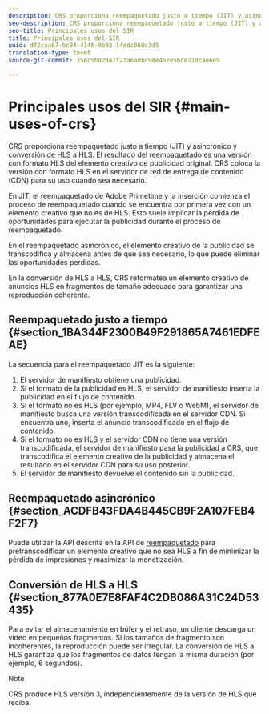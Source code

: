 ```yaml
---
description: CRS proporciona reempaquetado justo a tiempo (JIT) y asincrónico y conversión de HLS a HLS. El resultado del reempaquetado es una versión con formato HLS del elemento creativo de publicidad original. CRS coloca la versión con formato HLS en el servidor de red de entrega de contenido (CDN) para su uso cuando sea necesario.
seo-description: CRS proporciona reempaquetado justo a tiempo (JIT) y asincrónico y conversión de HLS a HLS. El resultado del reempaquetado es una versión con formato HLS del elemento creativo de publicidad original. CRS coloca la versión con formato HLS en el servidor de red de entrega de contenido (CDN) para su uso cuando sea necesario.
seo-title: Principales usos del SIR
title: Principales usos del SIR
uuid: df2caa67-bc94-4146-9b93-14edc060c3d5
translation-type: tm+mt
source-git-commit: 358c5b02d47f23a6adbc98e457e56c8220cae6e9

---
```



# Principales usos del SIR {#main-uses-of-crs}

CRS proporciona reempaquetado justo a tiempo (JIT) y asincrónico y conversión de HLS a HLS. El resultado del reempaquetado es una versión con formato HLS del elemento creativo de publicidad original. CRS coloca la versión con formato HLS en el servidor de red de entrega de contenido (CDN) para su uso cuando sea necesario.

En JIT, el reempaquetado de Adobe Primetime y la inserción comienza el proceso de reempaquetado cuando se encuentra por primera vez con un elemento creativo que no es de HLS. Esto suele implicar la pérdida de oportunidades para ejecutar la publicidad durante el proceso de reempaquetado.

En el reempaquetado asincrónico, el elemento creativo de la publicidad se transcodifica y almacena antes de que sea necesario, lo que puede eliminar las oportunidades perdidas.

En la conversión de HLS a HLS, CRS reformatea un elemento creativo de anuncios HLS en fragmentos de tamaño adecuado para garantizar una reproducción coherente.

## Reempaquetado justo a tiempo {#section_1BA344F2300B49F291865A7461EDFEAE}

La secuencia para el reempaquetado JIT es la siguiente:

1. El servidor de manifiesto obtiene una publicidad.
1. Si el formato de la publicidad es HLS, el servidor de manifiesto inserta la publicidad en el flujo de contenido.
1. Si el formato no es HLS (por ejemplo, MP4, FLV o WebM), el servidor de manifiesto busca una versión transcodificada en el servidor CDN. Si encuentra uno, inserta el anuncio transcodificado en el flujo de contenido.
1. Si el formato no es HLS y el servidor CDN no tiene una versión transcodificada, el servidor de manifiesto pasa la publicidad a CRS, que transcodifica el elemento creativo de la publicidad y almacena el resultado en el servidor CDN para su uso posterior.
1. El servidor de manifiesto devuelve el contenido sin la publicidad.

## Reempaquetado asincrónico {#section_ACDFB43FDA4B445CB9F2A107FEB4F2F7}

Puede utilizar la API descrita en la API de [reempaquetado](../creative-repackaging-service/api-repackage.md) para pretranscodificar un elemento creativo que no sea HLS a fin de minimizar la pérdida de impresiones y maximizar la monetización.

## Conversión de HLS a HLS {#section_877A0E7E8FAF4C2DB086A31C24D53435}

Para evitar el almacenamiento en búfer y el retraso, un cliente descarga un vídeo en pequeños fragmentos. Si los tamaños de fragmento son incoherentes, la reproducción puede ser irregular. La conversión de HLS a HLS garantiza que los fragmentos de datos tengan la misma duración (por ejemplo, 6 segundos).

>[!NOTE]
>
>CRS produce HLS versión 3, independientemente de la versión de HLS que reciba.